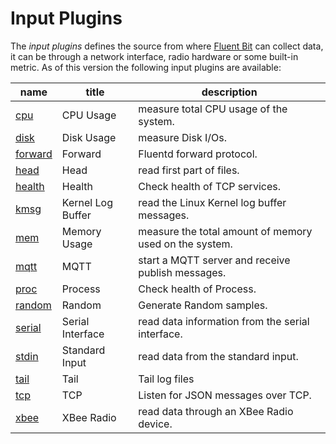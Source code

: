 # Input Plugins

The _input plugins_ defines the source from where [Fluent Bit](http://fluentbit.io) can collect data, it can be through a network interface, radio hardware or some built-in metric. As of this version the following input plugins are available:

| name                        |  title             | description     |
|-----------------------------|--------------------|-----------------|
| [cpu](cpu.md)         | CPU Usage  | measure total CPU usage of the system.|
| [disk](disk.md)       | Disk Usage | measure Disk I/Os. |
| [forward](forward.md) | Forward | Fluentd forward protocol. |
| [head](head.md)       | Head | read first part of files. |
| [health](health.md)   | Health | Check health of TCP services. |
| [kmsg](kmsg.md)       | Kernel Log Buffer | read the Linux Kernel log buffer messages.|
| [mem](mem.md)         | Memory Usage | measure the total amount of memory used on the system.|
| [mqtt](mqtt.md)       | MQTT | start a MQTT server and receive publish messages. |
| [proc](proc.md)       | Process | Check health of Process. |
| [random](random.md)   | Random |Generate Random samples. |
| [serial](serial.md)   | Serial Interface | read data information from the serial interface.|
| [stdin](stdin.md)     | Standard Input | read data from the standard input. |
| [tail](tail.md)       | Tail | Tail log files |
| [tcp](tcp.md)         | TCP | Listen for JSON messages over TCP. |
| [xbee](xbee.md)       | XBee Radio | read data through an XBee Radio device. |
